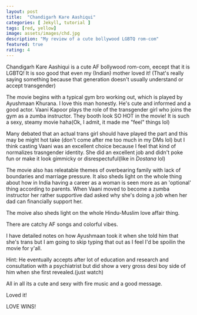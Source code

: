 ```yaml
---
layout: post
title:  "Chandigarh Kare Aashiqui"
categories: [ Jekyll, tutorial ]
tags: [red, yellow]
image: assets/images/chd.jpg
description: "My review of a cute bollywood LGBTQ rom-com"
featured: true
rating: 4
---
```


Chandigarh Kare Aashiqui is a cute AF bollywood rom-com, eecept that it is LGBTQ! It is soo good that even my (Indian) mother loved it! (That's really saying something because that generation doesn't usually understand or accept transgender)

The movie begins with a typical gym bro working out, which is played by Ayushmaan Khurana. I love this man honestly. He's cute and informed and a good actor. Vaani Kapoor plays the role of the transgender girl who joins the gym as a zumba instructor. They booth look SO HOT in the movie! It is such a sexy, steamy movie haha(Ok, I admit, it made me "feel" things lol)

Many debated that an actual trans girl should have played the part and this may be might hot take (don't come after me too much in my DMs lol) but I think casting Vaani was an excellent choice because I feel that kind of normalizes trasngender identity. She did an excellent job and didn't poke fun or make it look gimmicky or disrespectuful(like in _Dostana_ lol)

The movie also has releatable themes of overbearing family with lack of boundaries and marriage pressure. It also sheds light on the whole thing about how in India having a career as a woman is seen more as an 'optional' thing according to parents. When Vaani moved to become a zumba instructor her rather supportive dad asked why she's doing a job when her dad can financially support her.

The moive also sheds light on the whole Hindu-Muslim love affair thing.

There are catchy AF songs and colorful vibes.

I have detailed notes on how Ayushmaan took it when she told him that she's trans but I am going to skip typing that out as I feel I'd be spoilin the movie for y'all.

Hint: He eventually accepts after lot of education and research and consultation with a psychiatrist but did show a very gross desi boy side of him when she first revealed.(just watch)

All in all its a cute and sexy with fire music and a good message.

Loved it!

LOVE WINS!
